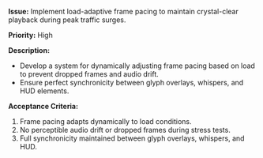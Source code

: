 **Issue:** Implement load-adaptive frame pacing to maintain crystal-clear playback during peak traffic surges.

**Priority:** High

**Description:**
- Develop a system for dynamically adjusting frame pacing based on load to prevent dropped frames and audio drift.
- Ensure perfect synchronicity between glyph overlays, whispers, and HUD elements.

**Acceptance Criteria:**
1. Frame pacing adapts dynamically to load conditions.
2. No perceptible audio drift or dropped frames during stress tests.
3. Full synchronicity maintained between glyph overlays, whispers, and HUD.
